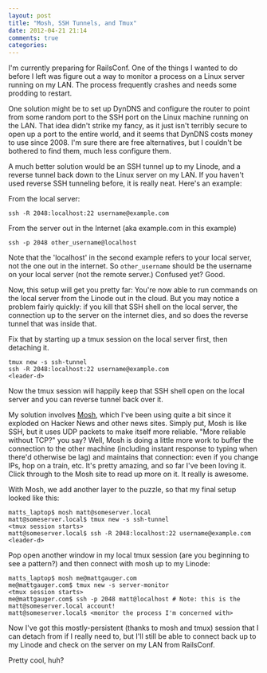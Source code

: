 ```yaml
---
layout: post
title: "Mosh, SSH Tunnels, and Tmux"
date: 2012-04-21 21:14
comments: true
categories: 
---
```


I'm currently preparing for RailsConf. One of the things I wanted to do before I left was figure out a way to monitor a process on a Linux server running on my LAN. The process frequently crashes and needs some prodding to restart.

One solution might be to set up DynDNS and configure the router to point from some random port to the SSH port on the Linux machine running on the LAN. That idea didn't strike my fancy, as it just isn't terribly secure to open up a port to the entire world, and it seems that DynDNS costs money to use since 2008. I'm sure there are free alternatives, but I couldn't be bothered to find them, much less configure them.

A much better solution would be an SSH tunnel up to my Linode, and a reverse tunnel back down to the Linux server on my LAN. If you haven't used reverse SSH tunneling before, it is really neat. Here's an example:

From the local server:

    ssh -R 2048:localhost:22 username@example.com


From the server out in the Internet (aka example.com in this example)

    ssh -p 2048 other_username@localhost

Note that the 'localhost' in the second example refers to your local server, not the one out in the internet. So `other_username` should be the username on your local server (not the remote server.) Confused yet? Good.

Now, this setup will get you pretty far: You're now able to run commands on the local server from the Linode out in the cloud. But you may notice a problem fairly quickly: if you kill that SSH shell on the local server, the connection up to the server on the internet dies, and so does the reverse tunnel that was inside that.

Fix that by starting up a tmux session on the local server first, then detaching it.

    tmux new -s ssh-tunnel
    ssh -R 2048:localhost:22 username@example.com
    <leader-d>

Now the tmux session will happily keep that SSH shell open on the local server and you can reverse tunnel back over it.

My solution involves [Mosh](http://mosh.mit.edu), which I've been using quite a bit since it exploded on Hacker News and other news sites. Simply put, Mosh is like SSH, but it uses UDP packets to make itself more reliable. "More reliable without TCP?" you say? Well, Mosh is doing a little more work to buffer the connection to the other machine (including instant response to typing when there'd otherwise be lag) and maintains that connection: even if you change IPs, hop on a train, etc. It's pretty amazing, and so far I've been loving it. Click through to the Mosh site to read up more on it. It really is awesome.

With Mosh, we add another layer to the puzzle, so that my final setup looked like this:

    matts_laptop$ mosh matt@someserver.local
    matt@someserver.local$ tmux new -s ssh-tunnel
    <tmux session starts>
    matt@someserver.local$ ssh -R 2048:localhost:22 username@example.com
    <leader-d>

Pop open another window in my local tmux session (are you beginning to see a pattern?) and then connect with mosh up to my Linode:

    matts_laptop$ mosh me@mattgauger.com
    me@mattgauger.com$ tmux new -s server-monitor
    <tmux session starts>
    me@mattgauger.com$ ssh -p 2048 matt@localhost # Note: this is the matt@someserver.local account!
    matt@someserver.local$ <monitor the process I'm concerned with>

Now I've got this mostly-persistent (thanks to mosh and tmux) session that I can detach from if I really need to, but I'll still be able to connect back up to my Linode and check on the server on my LAN from RailsConf.

Pretty cool, huh?
